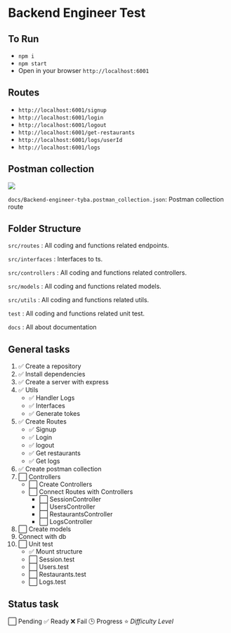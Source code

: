 # Backend Engineer Test

## To Run
- ```npm i```
- ```npm start```
- Open in your browser ```http://localhost:6001```

## Routes

- ```http://localhost:6001/signup```
- ```http://localhost:6001/login```
- ```http://localhost:6001/logout```
- ```http://localhost:6001/get-restaurants```
- ```http://localhost:6001/logs/userId```
- ```http://localhost:6001/logs```


## Postman collection
![][1]

`docs/Backend-engineer-tyba.postman_collection.json`: Postman collection route
## Folder Structure
`src/routes` : All coding and functions related endpoints.

`src/interfaces` : Interfaces to ts.

`src/controllers` : All coding and functions related controllers.

`src/models` : All coding and functions related models.

`src/utils` : All coding and functions related utils.

`test` : All coding and functions related unit test.

`docs` : All about documentation

## **General** **tasks**
1. ✅ Create a repository
2. ✅ Install dependencies
3. ✅ Create a server with express
4. ✅ Utils 
    - ✅ Handler Logs
    - ✅ Interfaces
    - ✅ Generate tokes
6. ✅ Create Routes
    - ✅ Signup
    - ✅ Login
    - ✅ logout
    - ✅ Get restaurants
    - ✅ Get logs
8. ✅ Create postman collection
9. ⬜️ Controllers
    - ⬜️ Create Controllers
    - ⬜️ Connect Routes with Controllers
        * ⬜️ SessionController
        * ⬜️ UsersController
        * ⬜️ RestaurantsController
        * ⬜️ LogsController
10. ⬜️  Create models
11. Connect with db
12. ⬜️ Unit test
    - ✅ Mount structure
    - ⬜️ Session.test
    - ⬜️ Users.test
    - ⬜️ Restaurants.test
    - ⬜️ Logs.test

## __Status task__
⬜️ Pending
✅ Ready
❌ Fail
🕒 Progress
⭐️ _Difficulty Level_


[comment]: <> (Sources readme)
[1]:https://scontent-bog1-1.xx.fbcdn.net/v/t1.6435-1/107800951_3061159633962395_886217213345086584_n.png?stp=dst-png_p148x148&_nc_cat=101&ccb=1-5&_nc_sid=1eb0c7&_nc_eui2=AeGigQfDMoENaCpINbK8Z-gg18wthNFdaSXXzC2E0V1pJfDDqVooa7gG0mGZo3WR9YSCp80oz4jSGzeztvyp20kU&_nc_ohc=x8XYgestwLoAX9-SFJl&_nc_ht=scontent-bog1-1.xx&oh=00_AT-vxavQCU-hwDhH7BmSwum26GLPYe6F8ygYL55CzsJn3w&oe=626FA8D5
